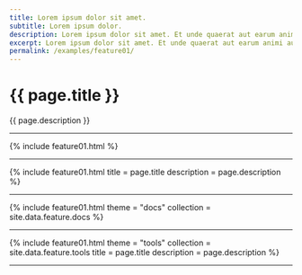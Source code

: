 ```yaml
---
title: Lorem ipsum dolor sit amet.
subtitle: Lorem ipsum dolor.
description: Lorem ipsum dolor sit amet. Et unde quaerat aut earum animi aut explicabo saepe qui quibusdam accusamus ut velit asperiores vel natus temporibus. Qui sapiente saepe qui totam saepe est suscipit quia vel error provident cum omnis eius aut galisum rem nulla dolor? Qui internos voluptas est nulla odit est temporibus expedita eos quidem cumque. Ea voluptates eligendi quo rerum libero et molestiae harum vel fugit magni et cupiditate optio At quia consequuntur ut exercitationem laboriosam. Cum blanditiis voluptatibus At amet sunt At quia deleniti id quibusdam neque ut odio placeat.
excerpt: Lorem ipsum dolor sit amet. Et unde quaerat aut earum animi aut explicabo saepe qui quibusdam accusamus ut velit asperiores vel natus temporibus.
permalink: /examples/feature01/
---
```


<h1>{{ page.title }}</h1>
<p class = "text-justify">{{ page.description }}</p>
<hr>
{% include feature01.html   %}<hr>
{% include feature01.html   title = page.title
                            description = page.description
                            %}<hr>
{% include feature01.html   theme = "docs" 
                            collection = site.data.feature.docs 
                            %}<hr>
{% include feature01.html   theme = "tools" 
                            collection = site.data.feature.tools 
                            title = page.title                            
                            description = page.description 
                            %}<hr>
